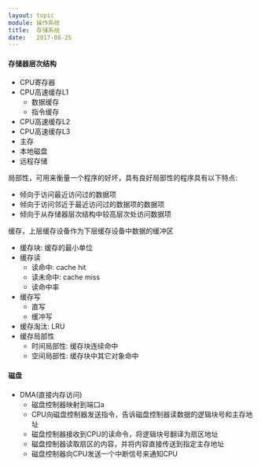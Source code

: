 ```yaml
---
layout: topic
module: 操作系统
title:  存储系统
date:   2017-08-25
---
```


#### 存储器层次结构

* CPU寄存器
* CPU高速缓存L1
    * 数据缓存
    * 指令缓存
* CPU高速缓存L2
* CPU高速缓存L3
* 主存
* 本地磁盘
* 远程存储

局部性，可用来衡量一个程序的好坏，具有良好局部性的程序具有以下特点:

* 倾向于访问最近访问过的数据项
* 倾向于访问邻近于最近访问过的数据项的数据项
* 倾向于从存储器层次结构中较高层次处访问数据项

缓存，上层缓存设备作为下层缓存设备中数据的缓冲区

* 缓存块: 缓存的最小单位
* 缓存读
    * 读命中: cache hit
    * 读未命中: cache miss
    * 读命中率
* 缓存写
    * 直写
    * 缓冲写
* 缓存淘汰: LRU
* 缓存局部性
    * 时间局部性: 缓存块连续命中
    * 空间局部性: 缓存块中其它对象命中

#### 磁盘

* DMA(直接内存访问)
    * 磁盘控制器映射到端口a
    * CPU向磁盘控制器发送指令，告诉磁盘控制器读数据的逻辑块号和主存地址
    * 磁盘控制器接收到CPU的读命令，将逻辑块号翻译为扇区地址
    * 磁盘控制器读取扇区的内容，并将内容直接传送到指定主存地址
    * 磁盘控制器向CPU发送一个中断信号来通知CPU
